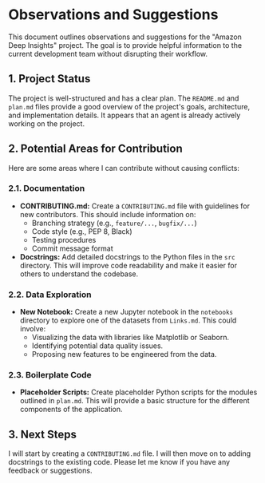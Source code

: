 
# Observations and Suggestions

This document outlines observations and suggestions for the "Amazon Deep Insights" project. The goal is to provide helpful information to the current development team without disrupting their workflow.

## 1. Project Status

The project is well-structured and has a clear plan. The `README.md` and `plan.md` files provide a good overview of the project's goals, architecture, and implementation details. It appears that an agent is already actively working on the project.

## 2. Potential Areas for Contribution

Here are some areas where I can contribute without causing conflicts:

### 2.1. Documentation

*   **CONTRIBUTING.md:** Create a `CONTRIBUTING.md` file with guidelines for new contributors. This should include information on:
    *   Branching strategy (e.g., `feature/...`, `bugfix/...`)
    *   Code style (e.g., PEP 8, Black)
    *   Testing procedures
    *   Commit message format
*   **Docstrings:** Add detailed docstrings to the Python files in the `src` directory. This will improve code readability and make it easier for others to understand the codebase.

### 2.2. Data Exploration

*   **New Notebook:** Create a new Jupyter notebook in the `notebooks` directory to explore one of the datasets from `Links.md`. This could involve:
    *   Visualizing the data with libraries like Matplotlib or Seaborn.
    *   Identifying potential data quality issues.
    *   Proposing new features to be engineered from the data.

### 2.3. Boilerplate Code

*   **Placeholder Scripts:** Create placeholder Python scripts for the modules outlined in `plan.md`. This will provide a basic structure for the different components of the application.

## 3. Next Steps

I will start by creating a `CONTRIBUTING.md` file. I will then move on to adding docstrings to the existing code. Please let me know if you have any feedback or suggestions.
